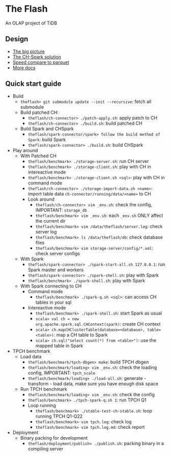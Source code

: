 # The Flash
An OLAP project of TiDB

## Design
* [The big picture](./docs/the-big-picture.md)
* [The CH-Spark solution](./docs/ch-spark-tcp.md)
* [Speed compare to parquet](./docs/benchmark-result/theflash-tpch-1-node.md)
* [More docs](./docs)


## Quick start guide
* Build
    * `theflash> git submodule update --init --recursive`: fetch all submodule
    * Build patched CH:
        * `theflash/ch-connector> ./patch-apply.sh`: apply patch to CH
        * `theflash/ch-connector> ./build.sh`: build patched CH
    * Build Spark and CHSpark
        * `theflash/spark-connector/spark> follow the build method of Spark`: build Spark
        * `theflash/spark-connector> ./build.sh`: build CHSpark
* Play around
    * With Patched CH
        * `theflash/benchmark> ./storage-server.sh`: run CH server
        * `theflash/benchmark> ./storage-client.sh`: play with CH in intereactive mode
        * `theflash/benchmark> ./storage-client.sh <sql>`: play with CH in command mode
        * `theflash/ch-connector> ./storage-import-data.sh <name>`: import table data `ch-connector/running/data/<name>` to CH
        * Look around
            * `theflash/ch-connector> vim _env.sh`: check the config, IMPORTANT: `storage_db`
            * `theflash/benchmark> vim _env.sh`: each `_env.sh` ONLY affect the current dir
            * `theflash/benchmark> vim /data/theflash/server.log`: check server log
            * `theflash/benchmark> ls /data/theflash/db`: check database files
            * `theflash/benchmark> vim storage-server/config/*.xml`: check server configs
    * With Spark
        * `theflash/spark-connector> ./spark-start-all.sh 127.0.0.1`: run Spark master and workers
        * `theflash/spark-connector> ./spark-shell.sh`: play with Spark
        * `theflash/benchmark> ./spark-shell.sh`: play with Spark
    * With Spark connecting to CH
        * Command mode
            * `theflash/benchmark> ./spark-q.sh <sql>`: can access CH tables in your sql
        * Intereactive mode
            * `theflash/benchmark> ./spark-shell.sh`: start Spark as usual
            * `scala> val ch = new org.apache.spark.sql.CHContext(spark)`: create CH context
            * `scala> ch.mapCHClusterTable(database=<database>, table=<table>)`: map a CH table to Spark
            * `scala> ch.sql("select count(*) from <table>")`: use the mapped table in Spark
* TPCH benchmark
    * Load data
        * `theflash/benchmark/tpch-dbgen> make`: build TPCH dbgen
        * `theflash/benchmark/loading> vim _env.sh`: check the loading config, IMPORTANT: `tpch_scale`
        * `theflash/benchmark/loading> ./load-all.sh`: generate - transform - load data, make sure you have enough disk space
    * Run TPCH benchmark
        * `theflash/benchmark/loading> vim _env.sh`: check the config
        * `theflash/benchmark> ./tpch-spark-q.sh 1`: run TPCH Q1
        * Loop running
            * `theflash/benchmark> ./stable-test-ch-stable.sh`: loop running TPCH Q1-Q22
            * `theflash/benchmark> vim tpch.log`: check log
            * `theflash/benchmark> vim tpch.log.md`: check report
* Deployment
    * Binary packing for development
        * `theflash/deployment/publish> ./publish.sh`: packing binary in a compiling server
